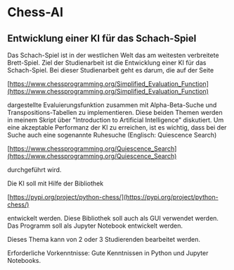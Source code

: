 # Chess-AI

## Entwicklung einer KI für das Schach-Spiel

Das Schach-Spiel ist in der westlichen Welt das am weitesten verbreitete Brett-Spiel. Ziel der Studienarbeit ist die Entwicklung einer KI für das Schach-Spiel. Bei dieser Studienarbeit geht es darum, die auf der Seite

[https://www.chessprogramming.org/Simplified_Evaluation_Function](https://www.chessprogramming.org/Simplified_Evaluation_Function)

dargestellte Evaluierungsfunktion zusammen mit Alpha-Beta-Suche und Transpositions-Tabellen zu implementieren. Diese beiden Themen werden in meinem Skript über "Introduction to Artificial Intelligence" diskutiert. Um eine akzeptable Performanz der KI zu erreichen, ist es wichtig, dass bei der Suche auch eine sogenannte Ruhesuche (Englisch: Quiescence Search)

[https://www.chessprogramming.org/Quiescence_Search](https://www.chessprogramming.org/Quiescence_Search)

durchgeführt wird.

Die KI soll mit Hilfe der Bibliothek

[https://pypi.org/project/python-chess/](https://pypi.org/project/python-chess/)

entwickelt werden. Diese Bibliothek soll auch als GUI verwendet werden. Das Programm soll als Jupyter Notebook entwickelt werden.

Dieses Thema kann von 2 oder 3 Studierenden bearbeitet werden.

Erforderliche Vorkenntnisse: Gute Kenntnissen in Python und Jupyter Notebooks.
